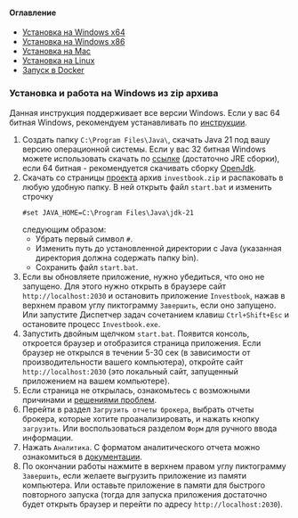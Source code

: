 #### Оглавление
- [Установка на Windows x64](install-on-windows.md)
- [Установка на Windows x86](#установка-и-работа-на-windows-из-zip-архива)
- [Установка на Mac](install-on-linux.md)
- [Установка на Linux](install-on-linux.md)
- [Запуск в Docker](run-by-docker.md)

### Установка и работа на Windows из zip архива

Данная инструкция поддерживает все версии Windows. Если у вас 64 битная Windows, рекомендуем устанавливать по
[инструкции](install-on-windows.md).
1. Создать папку `C:\Program Files\Java\`, скачать Java 21 под вашу версию операционной системы.
   Если у вас 32 битная Windows можете использовать скачать по [ссылке](https://libericajdk.ru/pages/downloads/)
   (достаточно JRE сборки), если 64 битная - рекомендуется скачивать сборку [OpenJdk](https://jdk.java.net/21/).
1. Скачать со страницы [проекта](https://github.com/vananiev/portfolio/releases/latest) архив `investbook.zip`
   и распаковать в любую удобную папку. В ней открыть файл `start.bat` и изменить строчку
   ```
   #set JAVA_HOME=C:\Program Files\Java\jdk-21
   ```
   следующим образом: 
   + Убрать первый символ `#`.
   + Изменить путь до установленной директории с Java (указанная директория должна
     содержать папку bin).
   + Сохранить файл `start.bat`.
1. Если вы обновляете приложение, нужно убедиться, что оно не запущено. Для этого нужно открыть в браузере сайт
   `http://localhost:2030` и остановить приложение `Investbook`, нажав в верхнем правом углу пиктограмму `Завершить`, если оно запущено.
   Или запустите Диспетчер задач сочетанием клавиш `Ctrl+Shift+Esc` и остановите процесс `Investbook.exe`.
1. Запустить двойным щелчком `start.bat`. Появится консоль, откроется браузер и отобразится страница приложения.
   Если браузер не открылся в течении 5-30 сек (в зависимости от производительности вашего компьютера),
   откройте сайт `http://localhost:2030` (это локальный сайт, запущенный приложением на вашем компьютере).
1. Если страница не открылась, ознакомьтесь с возможными причинами и [решениями проблем](/src/main/asciidoc/troubleshooting.adoc).
1. Перейти в раздел `Загрузить отчеты брокера`, выбрать отчеты брокера, которые хотите проанализировать, и нажать кнопку
   `загрузить`. Или воспользоваться разделом `Форм` для ручного ввода информации.
1. Нажать `Аналитика`. С форматом аналитического отчета можно ознакомиться в [документации](/src/main/asciidoc/index.adoc).
1. По окончании работы нажмите в верхнем правом углу пиктограмму `Завершить`, если желаете выгрузить приложение
   из памяти компьютера. Или оставьте приложение в памяти для быстрого повторного запуска (тогда для запуска приложения
   достаточно будет открыть браузер и перейти по адресу `http://localhost:2030`).
